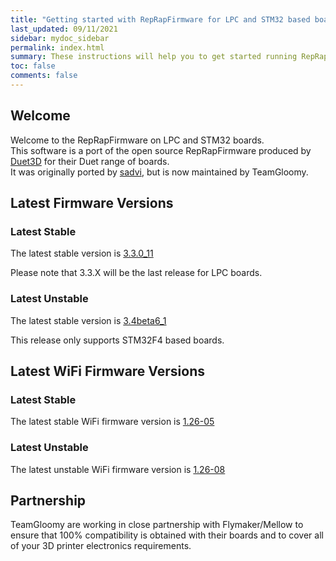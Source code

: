 ```yaml
---
title: "Getting started with RepRapFirmware for LPC and STM32 based boards"
last_updated: 09/11/2021
sidebar: mydoc_sidebar
permalink: index.html
summary: These instructions will help you to get started running RepRapFirmware on your LPC or STM32 based 3D printer board
toc: false
comments: false
---
```


## Welcome

Welcome to the RepRapFirmware on LPC and STM32 boards.  
This software is a port of the open source RepRapFirmware produced by [Duet3D](http://www.duet3d.com) for their Duet range of boards.  
It was originally ported by [sadvi](https://github.com/sdavi), but is now maintained by TeamGloomy.

## Latest Firmware Versions

### Latest Stable

The latest stable version is [3.3.0_11](https://github.com/gloomyandy/RepRapFirmware/releases/tag/v3.3.0_11)

Please note that 3.3.X will be the last release for LPC boards.

### Latest Unstable

The latest stable version is [3.4beta6_1](https://github.com/gloomyandy/RepRapFirmware/releases/tag/v3.4.0beta6_1)

This release only supports STM32F4 based boards.

## Latest WiFi Firmware Versions

### Latest Stable

The latest stable WiFi firmware version is [1.26-05](https://github.com/gloomyandy/DuetWiFiSocketServer/releases/tag/V1.26-05)

### Latest Unstable

The latest unstable WiFi firmware version is [1.26-08](https://github.com/gloomyandy/DuetWiFiSocketServer/releases/tag/v1.26-08)

## Partnership

TeamGloomy are working in close partnership with Flymaker/Mellow to ensure that 100% compatibility is obtained with their boards and to cover all of your 3D printer electronics requirements.  